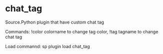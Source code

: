 # chat_tag
Source.Python plugin that have custom chat tag

Commands: !color colorname to change tag color, !tag tagname to change chat tag

Load commannd: sp plugin load chat_tag
